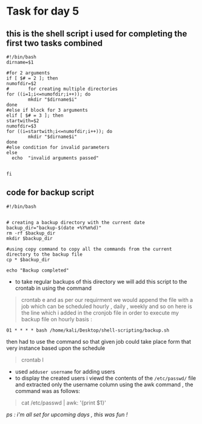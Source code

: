 # Task for day 5


## this is the shell script i used for completing the first two tasks combined

```
#!/bin/bash
dirname=$1

#for 2 arguments
if [ $# = 2 ]; then
numofdir=$2
#       for creating multiple directories
for ((i=1;i<=numofdir;i++)); do
        mkdir "$dirname$i"
done
#else if block for 3 arguments 
elif [ $# = 3 ]; then
startwith=$2
numofdir=$3
for ((i=startwith;i<=numofdir;i++)); do
        mkdir "$dirname$i"
done
#else condition for invalid parameters
else
  echo  "invalid arguments passed"


fi
```

## code for backup script
```
#!/bin/bash
       
     
# creating a backup directory with the current date 
backup_dir="backup-$(date +%Y%m%d)"
rm -rf $backup_dir
mkdir $backup_dir

#using copy command to copy all the commands from the current directory to the backup file
cp * $backup_dir

echo "Backup completed"

```
- to take regular backups of this directory we will add this script to the crontab in using the command
> crontab e
and as per our requirment we would append the file with a job which can be scheduled hourly , daily , weekly and so on 
here is the line which i added in the cronjob file in order to execute my backup file on hourly basis :
```
01 * * * * bash /home/kali/Desktop/shell-scripting/backup.sh
```
then had to use the command so that given job could take place form that very instance based upon the schedule 
> crontab l 


- used ```adduser username``` for adding users 
- to display the created users i viewd the contents of the ``` /etc/passwd/ ``` file and extracted only the username column using the awk command , the command was as follows:
> cat /etc/passwd | awk: '{print $1}'



<i> ps : i'm all set for upcoming days , this was fun !

